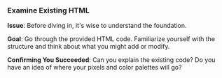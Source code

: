 ### **Examine Existing HTML**

**Issue**: Before diving in, it's wise to understand the foundation.

**Goal**: Go through the provided HTML code. Familiarize yourself with the structure and think about what you might add or modify.

**Confirming You Succeeded**: Can you explain the existing code? Do you have an idea of where your pixels and color palettes will go?
